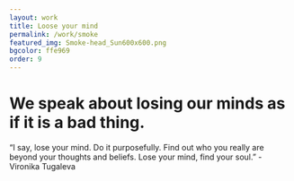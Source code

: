 ```yaml
---
layout: work
title: Loose your mind
permalink: /work/smoke
featured_img: Smoke-head_Sun600x600.png
bgcolor: ffe969
order: 9
---
```


# We speak about losing our minds as if it is a bad thing.

“I say, lose your mind. Do it purposefully. Find out who you really are beyond your thoughts and beliefs. Lose your mind, find your soul.” - Vironika Tugaleva 